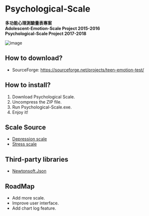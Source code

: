 # Psychological-Scale

**多功能心理測驗量表專案**
<br/>
**Adolescent-Emotion-Scale Project 2015-2016**
<br/>
**Psychological-Scale Project 2017-2018**

![image](https://oxygentw.net/wp-files/logo/logo-resize.png)

## How to download?
- SourceForge: https://sourceforge.net/projects/teen-emotion-test/

## How to install?
1. Download Psychological Scale.
2. Uncompress the ZIP file.
3. Run Psychological-Scale.exe.
5. Enjoy it!

## Scale Source
- [Depression scale](https://www.jtf.org.tw/)
- [Stress scale](http://www.veryhelp.tw/p/)

## Third-party libraries
- [Newtonsoft.Json](https://www.newtonsoft.com/json)

## RoadMap
- Add more scale.
- Improve user interface.
- Add chart log feature.
